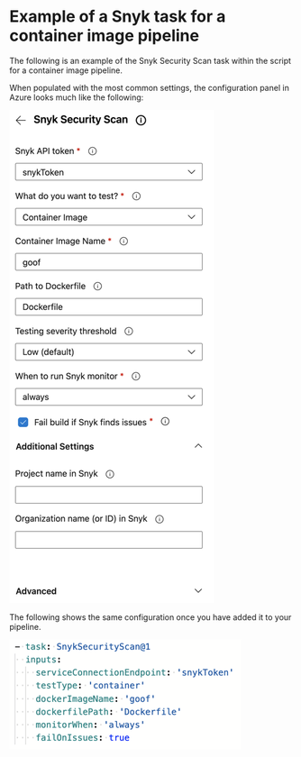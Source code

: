 # Example of a Snyk task for a container image pipeline

The following is an example of the Snyk Security Scan task within the script for a container image pipeline.

When populated with the most common settings, the configuration panel in Azure looks much like the following:

![Snyk Security Scan configuration panel](../../../../.gitbook/assets/mceclip2-5-.png)

The following shows the same configuration once you have added it to your pipeline.

![](../../../../.gitbook/assets/mceclip3-1-.png)
